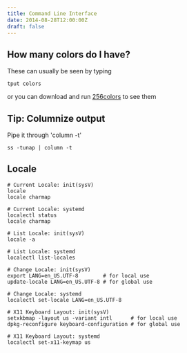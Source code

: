 ```yaml
---
title: Command Line Interface
date: 2014-08-28T12:00:00Z
draft: false
---
```

## How many colors do I have?
These can usually be seen by typing

    tput colors

or you can download and run [256colors](/data/256colors) to see them

## Tip: Columnize output
Pipe it through 'column -t'

    ss -tunap | column -t

## Locale

    # Current Locale: init(sysV)
    locale
    locale charmap

    # Current Locale: systemd
    localectl status
    locale charmap

    # List Locale: init(sysV)
    locale -a

    # List Locale: systemd
    localectl list-locales

    # Change Locale: init(sysV)
    export LANG=en_US.UTF-8        # for local use
    update-locale LANG=en_US.UTF-8 # for global use

    # Change Locale: systemd
    localectl set-locale LANG=en_US.UTF-8

    # X11 Keyboard Layout: init(sysV)
    setxkbmap -layout us -variant intl      # for local use
    dpkg-reconfigure keyboard-configuration # for global use

    # X11 Keyboard Layout: systemd
    localectl set-x11-keymap us

